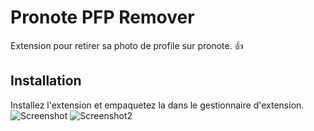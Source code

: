 # Pronote PFP Remover
Extension pour retirer sa photo de profile sur pronote. 👍
## Installation

Installez l'extension et empaquetez la dans le gestionnaire d'extension.
![Screenshot](https://media.discordapp.net/attachments/1148699203523051552/1282123090662527056/image.png?ex=66de35ad&is=66dce42d&hm=67f740d2cb6516f49ff5276409526b537812a1e2d86258b6b3d9875ea9481a3a&=&format=webp&quality=lossless)
![Screenshot2](https://media.discordapp.net/attachments/1148699203523051552/1282120910832402537/image.png?ex=66de33a5&is=66dce225&hm=b3609092a32ad7942d194240b1ed7c26fc8342e6febf6cd446bb6522a9e8f8a1&=&format=webp&quality=lossless&width=1005&height=480)

